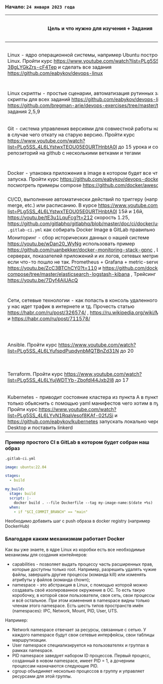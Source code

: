 ### Начало: `24 января 2023 года`

| Цель и что нужно для изучения + Задания | Как поймем что цель достигнута? | Примерная дата окончания изучения | Aider | Polina
|-|-|-|-|-
| Linux - ядро операционной системы, например Ubuntu построена на базе Linux. Пройти курс https://www.youtube.com/watch?list=PLg5SS_4L6LYuE4z-3BgLYGkZrs-cF4Tep и сделать все задания https://github.com/eabykov/devops-linux | Может устанавливать программы, знает основные команды и может их применять, что такое ядро linux, знает основные папки есть в `/`, вопросы https://github.com/bregman-arie/devops-exercises/tree/master/topics/linux и https://github.com/bregman-arie/devops-exercises#operating-system---self-assessment | 01.03.2023 | [x] | 
| Linux скрипты - простые сценарии, автоматизация рутинных задач. Сделать скрипты для всех заданий https://github.com/eabykov/devops-linux и https://github.com/bregman-arie/devops-exercises/tree/master/topics/shell задания 2,5,9 | Умеет задавать переменные и использовать их, может применять условный оператор IF и использовать CASE, умеет использовать циклы, вопросы https://github.com/bregman-arie/devops-exercises/tree/master/topics/shell | 01.03.2023 | [x] | 
| Git - система управления версиями для совместной работы над проектом и в случае чего откату на старую версию. Пройти курс https://www.youtube.com/watch?list=PLg5SS_4L6LYstwxTEOU05E0URTHnbtA0l до 15 урока и создать свой репозиторий на github с несколькими ветками и тегами | Знает что такое commit и как его делать, умеет делать branch и tag, знает что такое merge и как исправлять конфликты, знает как откатиться на предидущий commit, как склонировать репозиторий локально и как загрузить свои изменения в github, вопросы https://github.com/bregman-arie/devops-exercises/tree/master/topics/git | 01.03.2023 | [x] | 
| Docker - упаковка приложения в image в котором будет все что нужно для запуска. Пройти курс https://github.com/eabykov/devops-docker и посмотреть примеры compose https://github.com/docker/awesome-compose | Понимает зачем нужен docker, умеет создавать свой образ и пушить его в dockerhub, умеет запускать несколько образов вместе используя compose, вопросы https://habr.com/ru/company/southbridge/blog/528206/ | 15.03.2023 | [x] | 
| CI/CD, выполнение автоматически действий по триггеру (например commit, merge, etc.) или расписанию. В курсе https://www.youtube.com/watch?list=PLg5SS_4L6LYstwxTEOU05E0URTHnbtA0l 15й и 16й, https://youtu.be/tE3u1LquFcg?t=212 скорость 1.25, https://github.com/gitlabhq/gitlabhq/blob/master/doc/ci/docker/using_kaniko.md `.gitlab-ci.yml` как собирать Docker Image в GitLab правильно | Сделал автоматическую сборку своего Docker Image и отправку github хранилище образов (registry) для GitLab CI/CD, из каких шагов состоит идеальный пайплайн, вопросы https://github.com/bregman-arie/devops-exercises/tree/master/topics/cicd | 15.03.2023 | |
| Мониторинг - сбор исторических данных о нашей системе https://youtu.be/wDan20_WyNg использовать пример https://github.com/ruanbekker/docker-monitoring-stack-gpnc , Linux серверах, показателей приложений и их логов, сетевых метрик, оповещение если что-то пошло не так. Prometheus + Grafana + metric-server, ELK стек https://youtu.be/ZcC3BTChCY0?t=110 и https://github.com/docker/awesome-compose/tree/master/elasticsearch-logstash-kibana , Трейсинг https://youtu.be/7Dyf4AiUAcQ | Понимает как создавать алерты (оповещения), может настроить мониторинг Kubernetes и приложений в нем, вопросы https://github.com/bregman-arie/devops-exercises#prometheus , https://github.com/bregman-arie/devops-exercises#monitoring и https://github.com/bregman-arie/devops-exercises#elastic | 01.04.2023 | |
| Сети, сетевые технологии - как попасть в консоль удаленного сервера, как у нас идет трафик в интернете и тд. Прочесть статью https://habr.com/ru/post/326574/ , https://ru.wikipedia.org/wiki/Маска_подсети и https://habr.com/ru/post/711578/ | SSH, что такое 'пакет', знает уровни TCP/IP, что такое DNS, что такое HTTP протокол и REST, что такое IP и маска подсети, как на linux посмотреть сетевые интерфейсы, сниффинг трафика, что такое Nginx (как выглядит конфиг) и балансировка, вопросы https://github.com/bregman-arie/devops-exercises#network и https://github.com/bregman-arie/devops-exercises/tree/master/topics/dns | 01.04.2023 | | 
| Ansible. Пройти курс https://www.youtube.com/watch?list=PLg5SS_4L6LYufspdPupdynbMQTBnZd31N до 20 | Понимает зачем нужен Ansible, что такое идемпотентность, что такое playbook, умеет писать свои роли, вопросы https://github.com/bregman-arie/devops-exercises/tree/master/topics/ansible | 15.04.2023 | | 
| Terraform. Пройти курс https://www.youtube.com/watch?list=PLg5SS_4L6LYujWDTYb-Zbofdl44Jxb2l8 до 17 | Понимает зачем нужен Terraform, знает как создавать ресурсы (например виртуальную машину), где хранится состояние (информация) о том что сделал terraform, вопросы https://habr.com/ru/company/southbridge/blog/528206/ | 15.04.2023 | | 
| Kubernetes - приводит состояние кластера из пункта А в пункт С, нужно только обьяснить с помощью yaml манифестов чего хотим в пункте С. Пройти курс https://www.youtube.com/watch?list=PLg5SS_4L6LYvN1RqaVesof8KAf-02fJSi и https://github.com/eabykov/kubernetes запускать локально через Docker Desktop и поставить linkerd | Понимает зачем нужен Kubernetes, как устанавливать приложения через helm, вопросы https://github.com/bregman-arie/devops-exercises/tree/master/topics/kubernetes | 01.06.2023 | | 

### Пример простого CI в GitLab в котором будет собран наш образ

`.gitlab-ci.yml`

```yml
image: ubuntu:22.04

stages:
  - build

my_build:
  stage: build
  script: |-
    docker build . --file Dockerfile --tag my-image-name:$(date +%s)
  when:
    - if "$CI_COMMIT_BRANCH" == "main"
```

Необходимо добавить шаг с push образа в docker registry (например DockerHub)

### Благодаря каким механизмам работает Docker

Как вы уже знаете, в ядре Linux из коробки есть все необходимые механизмы для создания контейнеров:

- capabilities - позволяет выдать процессу часть расширенных прав, которые доступны только root. Например, разрешить удалять чужие файлы, завершать другие процессы (команда kill) или изменять атрибуты у файлов (команда chown);
- namespace - это абстракция в Linux, с помощью которой можно создавать своё изолированное окружение в ОС. То есть такую коробочку, в которой свои пользователи, своя сеть, свои процессы и всё остальное. При этом изменения в namespace видны только членам этого namespace. Есть шесть типов пространств имён (namespaces): IPC, Network, Mount, PID, User, UTS.

Например:

- Network namespace отвечает за ресурсы, связанные с сетью. У каждого namespace будут свои сетевые интерфейсы, свои таблицы маршрутизации.
- User namespace специализируется на пользователях и группах в рамках namespace.
- PID namespace заведует набором ID процессов. Первый процесс, созданный в новом namespace, имеет PID = 1, а дочерним процессам назначаются следующие PID.
- cgroup объединяет несколько процессов в группу и управляет ресурсами для этой группы.
